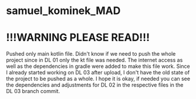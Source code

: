 # samuel_kominek_MAD
# !!!WARNING PLEASE READ!!!
Pushed only main kotlin file.
Didn't know if we need to push the whole project since in DL 01 only the kt file was needed.
The internet access as well as the dependencies in gradle were added to make this file work.
Since I already started working on DL 03 after upload, I don't have the old state of the project to be pushed as a whole.
I hope it is okay, if needed you can see the dependencies and adjustments for DL 02 in the respective files in the DL 03 branch commit.
